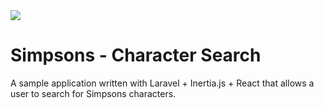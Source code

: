 
<img src="/images/simpsons.png" />

# Simpsons - Character Search
A sample application written with Laravel + Inertia.js + React that allows a user to search for Simpsons characters.